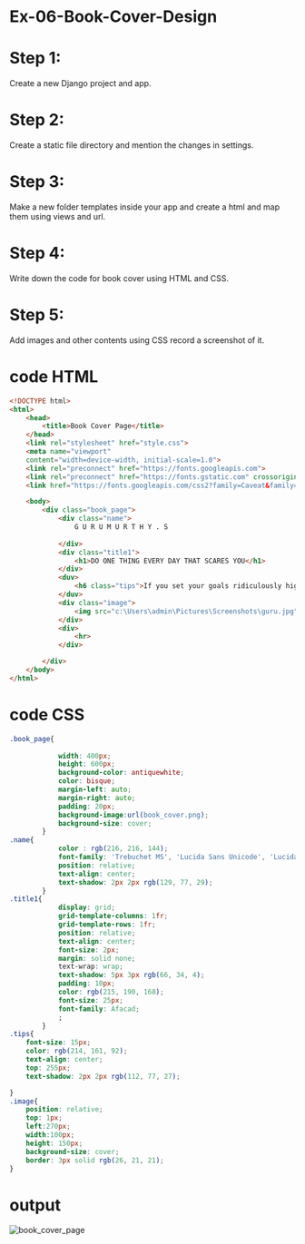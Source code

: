 # Ex-06-Book-Cover-Design

# Step 1:
Create a new Django project and app.

# Step 2:
Create a static file directory and mention the changes in settings.

# Step 3:
Make a new folder templates inside your app and create a html and map them using views and url.

# Step 4:
Write down the code for book cover using HTML and CSS.

# Step 5:
Add images and other contents using CSS record a screenshot of it.

# code HTML
```html
<!DOCTYPE html>
<html>
    <head>
        <title>Book Cover Page</title>
    </head>
    <link rel="stylesheet" href="style.css">
    <meta name="viewport" 
    content="width=device-width, initial-scale=1.0">
    <link rel="preconnect" href="https://fonts.googleapis.com">
    <link rel="preconnect" href="https://fonts.gstatic.com" crossorigin>
    <link href="https://fonts.googleapis.com/css2?family=Caveat&family=Dancing+Script:wght@600&family=Ephesis&family=PT+Serif:wght@700&family=Preahvihear&family=Roboto+Mono:ital,wght@1,700&family=Rubik+Doodle+Shadow&family=Vina+Sans&display=swap" rel="stylesheet">

    <body>
        <div class="book_page">
            <div class="name">
                G U R U M U R T H Y . S
                
            </div>
            <div class="title1">
                <h1>DO ONE THING EVERY DAY THAT SCARES YOU</h1>
            </div>
            <duv>
                <h6 class="tips">If you set your goals ridiculously high and it's a failure, you will fail above everyone else's success.</h6>
            </duv>
            <div class="image">
                <img src="c:\Users\admin\Pictures\Screenshots\guru.jpg" width="100px" height="150px">
            </div>
            <div>
                <hr>
            </div>

        </div>
    </body>
</html>
```
# code CSS

```css
.book_page{
            
            width: 400px;
            height: 600px;
            background-color: antiquewhite;
            color: bisque;
            margin-left: auto;
            margin-right: auto;
            padding: 20px;
            background-image:url(book_cover.png);
            background-size: cover;
        }
.name{
            color : rgb(216, 216, 144);
            font-family: 'Trebuchet MS', 'Lucida Sans Unicode', 'Lucida Grande', 'Lucida Sans', Arial, sans-serif; 
            position: relative;
            text-align: center;
            text-shadow: 2px 2px rgb(129, 77, 29);
        }
.title1{
            display: grid;
            grid-template-columns: 1fr;
            grid-template-rows: 1fr;
            position: relative;
            text-align: center;
            font-size: 2px;
            margin: solid none;
            text-wrap: wrap;
            text-shadow: 5px 3px rgb(66, 34, 4);
            padding: 10px;
            color: rgb(215, 190, 168);
            font-size: 25px;
            font-family: Afacad;
            ;
        }
.tips{
    font-size: 15px;
    color: rgb(214, 161, 92);
    text-align: center;
    top: 255px;
    text-shadow: 2px 2px rgb(112, 77, 27);

}
.image{
    position: relative;
    top: 1px;
    left:270px;
    width:100px;
    height: 150px;
    background-size: cover;
    border: 3px solid rgb(26, 21, 21);
}

```
# output

![book_cover_page](https://github.com/GURUMUR/Ex-06-Book-Cover-Design/assets/144895197/5d65fba0-b3be-4455-9a2c-7b3b8733a099)
